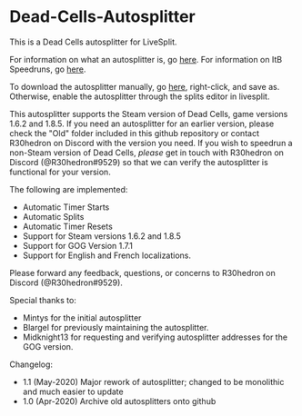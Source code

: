 # Dead-Cells-Autosplitter
This is a Dead Cells autosplitter for LiveSplit. 

For information on what an autosplitter is, go [here](https://github.com/LiveSplit/LiveSplit/blob/master/Documentation/Auto-Splitters.md). For information on ItB Speedruns, go [here](https://www.speedrun.com/deadcells).

To download the autosplitter manually, go [here](https://raw.githubusercontent.com/R30hedron/Dead-Cells-Autosplitter/master/DEAD_CELLS.asl), right-click, and save as. Otherwise, enable the autosplitter through the splits editor in livesplit.

This autosplitter supports the Steam version of Dead Cells, game versions 1.6.2 and 1.8.5. If you need an autosplitter for an earlier version, please check the "Old" folder included in this github repository or contact R30hedron on Discord with the version you need. If you wish to speedrun a non-Steam version of Dead Cells, _please_ get in touch with R30hedron on Discord (@R30hedron#9529) so that we can verify the autosplitter is functional for your version.

The following are implemented:

* Automatic Timer Starts
* Automatic Splits
* Automatic Timer Resets
* Support for Steam versions 1.6.2 and 1.8.5
* Support for GOG Version 1.7.1
* Support for English and French localizations.

Please forward any feedback, questions, or concerns to R30hedron on Discord (@R30hedron#9529).

Special thanks to:
* Mintys for the initial autosplitter
* Blargel for previously maintaining the autosplitter.
* Midknight13 for requesting and verifying autosplitter addresses for the GOG version.

Changelog: 
* 1.1 (May-2020) Major rework of autosplitter; changed to be monolithic and much easier to update
* 1.0 (Apr-2020) Archive old autosplitters onto github
